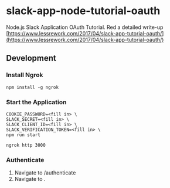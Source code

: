 # slack-app-node-tutorial-oauth
Node.js Slack Application OAuth Tutorial. Red a detailed write-up [https://www.lessrework.com/2017/04/slack-app-tutorial-oauth/](https://www.lessrework.com/2017/04/slack-app-tutorial-oauth/)

## Development

### Install Ngrok
```
npm install -g ngrok
```

### Start the Application

```
COOKIE_PASSWORD=<fill in> \
SLACK_SECRET=<fill in> \
SLACK_CLIENT_ID=<fill in> \
SLACK_VERIFICATION_TOKEN=<fill in> \
npm run start
```

```
ngrok http 3000
```

### Authenticate
1. Navigate to <host>/authenticate
2. Navigate to <host>.
